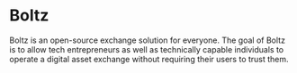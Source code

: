 # Boltz

Boltz is an open-source exchange solution for everyone. The goal of Boltz is to allow tech entrepreneurs as well as technically capable individuals to operate a digital asset exchange without requiring their users to trust them.
